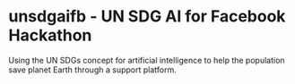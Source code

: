 # unsdgaifb - UN SDG AI for Facebook Hackathon
Using the UN SDGs concept for artificial intelligence to help the population save planet Earth through a support platform.
